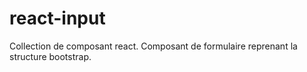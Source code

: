 # react-input
Collection de composant react. Composant de formulaire reprenant la structure bootstrap.
